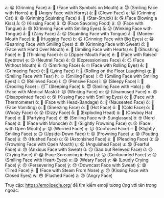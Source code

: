 a: 😀 (Grinning Face)
à: 🤬 (Face with Symbols on Mouth)
á: 😈 (Smiling Face with Horns)
ả: 👿 (Angry Face with Horns)
ã: 🤡 (Clown Face)
ạ: 😺 (Grinning Cat)
ă: 😆 (Grinning Squinting Face)
ắ: 🤩 (Star-Struck)
ằ: 😘 (Face Blowing a Kiss)
ẳ: 😗 (Kissing Face)
ẵ: 😋 (Face Savoring Food)
ặ: 😛 (Face with Tongue)
â: 😄 (Grinning Face with Smiling Eyes)
ấ: 😜 (Winking Face with Tongue)
ầ: 🤪 (Zany Face)
ẩ: 😝 (Squinting Face with Tongue)
ẫ: 🤑 (Money-Mouth Face)
ậ: 🤗 (Hugging Face)
b: 😃 (Grinning Face with Big Eyes)
c: 😁 (Beaming Face with Smiling Eyes)
d: 😅 (Grinning Face with Sweat)
đ: 🤭 (Face with Hand Over Mouth)
e: 🥰 (Smiling Face with Hearts)
é: 🤫 (Shushing Face)
è: 🤔 (Thinking Face)
ẻ: 🤐 (Zipper-Mouth Face)
ẽ: 🤨 (Face with Raised Eyebrow)
ẹ: 😐 (Neutral Face)
ê: 😑 (Expressionless Face)
ế: 😶 (Face Without Mouth)
ề: 😏 (Smirking Face)
ể: 🙄 (Face with Rolling Eyes)
ễ: 😬 (Grimacing Face)
ệ: 🤥 (Lying Face)
f: 🤣 (Rolling on the Floor Laughing)
g: 🥲 (Smiling Face with Tear)
h: ☺️ (Smiling Face)
i: 😊 (Smiling Face with Smiling Eyes)
í: 😌 (Relieved Face)
ì: 😔 (Pensive Face)
ỉ: 😪 (Sleepy Face)
ĩ: 🤤 (Drooling Face)
ị: 😴 (Sleeping Face)
k: 😇 (Smiling Face with Halo)
j: 😷 (Face with Medical Mask)
l: 😉 (Winking Face)
m: 😒 (Unamused Face)
n: 😞 (Disappointed Face)
o: 😙 (Kissing Face with Smiling Eyes)
ó: 🤒 (Face with Thermometer)
ò: 🤕 (Face with Head-Bandage)
ỏ: 🤢 (Nauseated Face)
õ: 🤮 (Face Vomiting)
ọ: 🤧 (Sneezing Face)
ô: 🥵 (Hot Face)
ố: 🥶 (Cold Face)
ồ: 🥴 (Woozy Face)
ổ: 😵 (Dizzy Face)
ỗ: 🤯 (Exploding Head)
ộ: 🤠 (Cowboy Hat Face)
ơ: 🥳 (Partying Face)
ớ: 😎 (Smiling Face with Sunglasses)
ờ: 🤓 (Nerd Face)
ở: 🧐 (Face with Monocle)
ỡ: 🙁 (Slightly Frowning Face)
ợ: 😮 (Face with Open Mouth)
p: 😟 (Worried Face)
q: 😕 (Confused Face)
r: 🙂 (Slightly Smiling Face)
s: 🙃 (Upside-Down Face)
t: ☹️ (Frowning Face)
u: 😡 (Pouting Face)
ú: 😯 (Hushed Face)
ù: 😲 (Astonished Face)
ủ: 🥺 (Pleading Face)
ũ: 😦 (Frowning Face with Open Mouth)
ụ: 😧 (Anguished Face)
ư: 😨 (Fearful Face)
ứ: 😰 (Anxious Face with Sweat)
ừ: 😥 (Sad but Relieved Face)
ử: 😢 (Crying Face)
ữ: 😱 (Face Screaming in Fear)
ự: 😖 (Confounded Face)
v: 😍 (Smiling Face with Heart-Eyes)
x: 😩 (Weary Face)
y: 😭 (Loudly Crying Face)
ý: 😣 (Persevering Face)
ỳ: 😓 (Downcast Face with Sweat)
ỷ: 😫 (Tired Face)
ỹ: 😤 (Face with Steam From Nose)
ỵ: 😚 (Kissing Face with Closed Eyes)
w: 😳 (Flushed Face)
z: 😠 (Angry Face)

Truy cập: https://emojipedia.org/ để tìm kiếm emoji tương ứng với tên trong ngoặc.